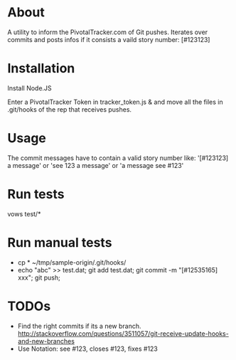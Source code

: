 # About

A utility to inform the PivotalTracker.com of Git pushes. Iterates over commits and posts infos if it consists a vaild story number: [#123123]

# Installation

Install Node.JS

Enter a PivotalTracker Token in tracker_token.js & and move all the files in .git/hooks of the rep that receives pushes. 

# Usage

The commit messages have to contain a valid story number like: '[#123123] a message' or 'see 123 a message' or 'a message see #123'

# Run tests

vows test/*


# Run manual tests
 - cp * ~/tmp/sample-origin/.git/hooks/
 - echo "abc" >> test.dat; git add test.dat; git commit -m "[#12535165] xxx"; git push;

# TODOs
- Find the right commits if its a new branch. http://stackoverflow.com/questions/3511057/git-receive-update-hooks-and-new-branches
- Use Notation: see #123, closes #123, fixes #123

